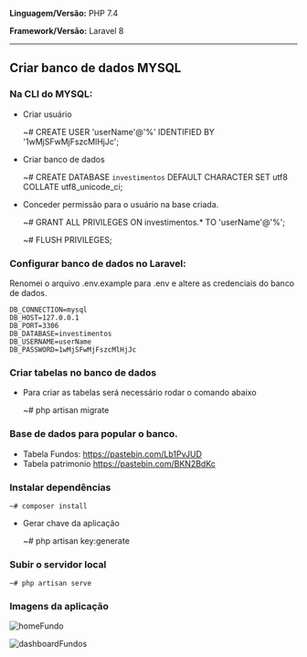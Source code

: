 <b>Linguagem/Versão:</b> PHP 7.4

<b>Framework/Versão:</b> Laravel 8
<hr>

## Criar banco de dados MYSQL
### Na CLI do MYSQL:

- Criar usuário

    ~# CREATE USER 'userName'@'%' IDENTIFIED BY '1wMjSFwMjFszcMlHjJc';

- Criar banco de dados

    ~# CREATE DATABASE `investimentos` DEFAULT CHARACTER SET utf8 COLLATE utf8_unicode_ci;

- Conceder permissão para o usuário na base criada.

    ~# GRANT ALL PRIVILEGES ON investimentos.* TO 'userName'@'%';

    ~# FLUSH PRIVILEGES;
   
 ### Configurar banco de dados no Laravel:
 Renomei o arquivo .env.example para .env e altere as credenciais do banco de dados.
 ```
DB_CONNECTION=mysql
DB_HOST=127.0.0.1
DB_PORT=3306
DB_DATABASE=investimentos
DB_USERNAME=userName
DB_PASSWORD=1wMjSFwMjFszcMlHjJc
```

### Criar tabelas no banco de dados
- Para criar as tabelas será necessário rodar o comando abaixo

    ~# php artisan migrate

### Base de dados para popular o banco.

- Tabela Fundos: https://pastebin.com/Lb1PvJUD
- Tabela patrimonio https://pastebin.com/BKN2BdKc

### Instalar dependências
  
    ~# composer install
    
- Gerar chave da aplicação

    ~# php artisan key:generate

### Subir o servidor local

    ~# php artisan serve
    
### Imagens da aplicação

![homeFundo](https://user-images.githubusercontent.com/39016254/115149517-e1b1b800-a03a-11eb-9096-bab9ec834915.png)

![dashboardFundos](https://user-images.githubusercontent.com/39016254/115149512-de1e3100-a03a-11eb-86e1-7bc38c1600f0.png)



